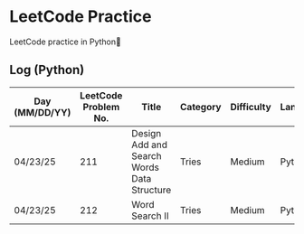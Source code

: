 # LeetCode Practice

LeetCode practice in Python🐍

## Log (Python)
| Day (MM/DD/YY) | LeetCode Problem No. | Title                                      | Category | Difficulty | Language | Time complexity | Space complexity | Notes | Time spent (min) | My solution result | File                       |
|----------------|----------------------|--------------------------------------------|----------|------------|----------|-----------------|------------------|-------|------------------|--------------------|----------------------------|
| 04/23/25       | 211                  | Design Add and Search Words Data Structure | Tries    | Medium     | Python   | O()             | O()              |       |                  |                    | [q211.cpp](python/q211.py) |
| 04/23/25       | 212                  | Word Search II                             | Tries    | Medium     | Python   | O()             | O()              |       |                  |                    | [q212.cpp](python/q212.py) |
